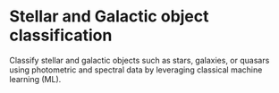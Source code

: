 # Stellar and Galactic object classification
Classify stellar and galactic objects such as stars, galaxies, or quasars using photometric and spectral data by leveraging classical machine learning (ML).
